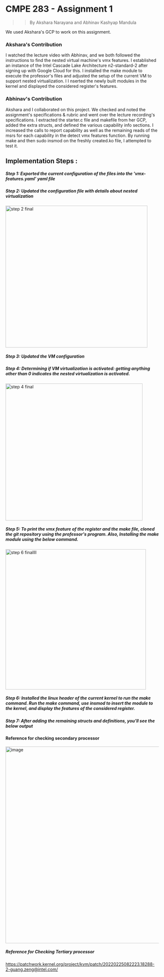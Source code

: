 # CMPE 283 - Assignment 1

>> By Akshara Narayana and Abhinav Kashyap Mandula

 We used Akshara's GCP to work on this assignment.


### Akshara's Contribution

I watched the lecture video with Abhinav, and we both followed the instructions to find the nested virtual machine's vmx features. I established an instance of the Intel Cascade Lake Architecture n2-standard-2 after signing up with Google Cloud for this. I installed the make module to execute the professor's files and adjusted the setup of the current VM to support nested virtualization. I I nserted the newly built modules in the kernel and displayed the considered register's features.

### Abhinav's Contribution

Akshara and I collaborated on this project. We checked and noted the assignment's specifications & rubric and went over the lecture recording's specifications. I extracted the starter.c file and makefile from her GCP, added the extra structs, and defined the various capability info sections. I increased the calls to report capability as well as the remaining reads of the msrs for each capability in the detect vmx features function. By running make and then sudo insmod on the freshly created.ko file, I attempted to test it.





## Implementation Steps :

##### Step 1: Exported the current configuration of the files into the 'vmx-features.yaml' yaml file


##### Step 2: Updated the configuration file with details about nested virtualization

<img width="466" alt="step 2 final" src="https://user-images.githubusercontent.com/99699489/200482922-8060a892-ce55-4bde-8bfa-c878ec988c27.png">




##### Step 3: Updated the VM configuration


##### Step 4: Determining if VM virtualization is activated: getting anything other than 0 indicates the nested virtualization is activated.

<img width="450" alt="step 4 final" src="https://user-images.githubusercontent.com/99699489/200483095-0d1cae32-f599-4fa8-acc4-1cbc9e688c75.png">




##### Step 5: To print the vmx feature of the register and the make file, cloned the git repository using the professor's program. Also, Installing the make module using the below command.

<img width="461" alt="step 6 finallll" src="https://user-images.githubusercontent.com/99699489/200483257-729fe198-858f-4c54-95b1-8e7b8a001b54.png">




##### Step 6: Installed the linux header of the current kernel to run the make command. Run the make command, use insmod to insert the module to the kernel, and display the features of the considered register.



##### Step 7: After adding the remaining structs and definitions, you'll see the below output




#### Reference for checking secondary processor

<img width="646" alt="image" src="https://user-images.githubusercontent.com/99863530/200481568-5ddf0817-c528-4a3f-97c6-22753e63402f.png">



##### Reference for Checking Tertiary processor

https://patchwork.kernel.org/project/kvm/patch/20220225082223.18288-2-guang.zeng@intel.com/





